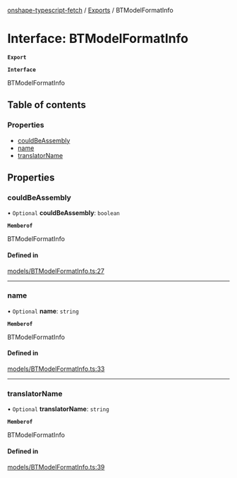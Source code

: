 [onshape-typescript-fetch](../README.md) / [Exports](../modules.md) / BTModelFormatInfo

# Interface: BTModelFormatInfo

**`Export`**

**`Interface`**

BTModelFormatInfo

## Table of contents

### Properties

- [couldBeAssembly](BTModelFormatInfo.md#couldbeassembly)
- [name](BTModelFormatInfo.md#name)
- [translatorName](BTModelFormatInfo.md#translatorname)

## Properties

### couldBeAssembly

• `Optional` **couldBeAssembly**: `boolean`

**`Memberof`**

BTModelFormatInfo

#### Defined in

[models/BTModelFormatInfo.ts:27](https://github.com/toebes/onshape-typescript-fetch/blob/3e11ae1/models/BTModelFormatInfo.ts#L27)

___

### name

• `Optional` **name**: `string`

**`Memberof`**

BTModelFormatInfo

#### Defined in

[models/BTModelFormatInfo.ts:33](https://github.com/toebes/onshape-typescript-fetch/blob/3e11ae1/models/BTModelFormatInfo.ts#L33)

___

### translatorName

• `Optional` **translatorName**: `string`

**`Memberof`**

BTModelFormatInfo

#### Defined in

[models/BTModelFormatInfo.ts:39](https://github.com/toebes/onshape-typescript-fetch/blob/3e11ae1/models/BTModelFormatInfo.ts#L39)
